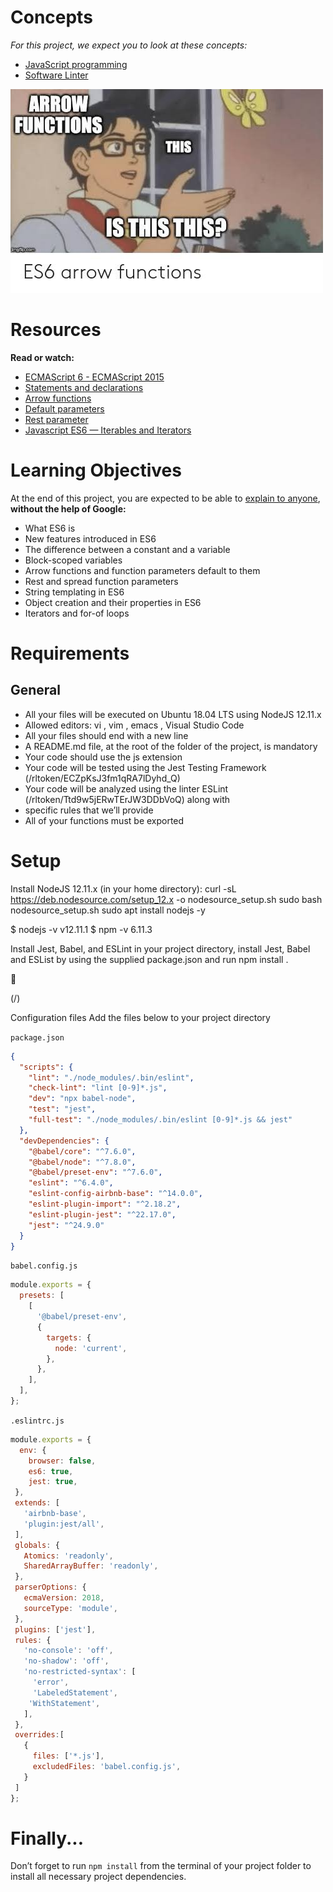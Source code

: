 # Concepts

*For this project, we expect you to look at these concepts:*

- [JavaScript programming]()
- [Software Linter]()

![Arrow Functions](arrow_functions.jpeg)

# Resources

**Read or watch:**
- [ECMAScript 6 - ECMAScript 2015]()
- [Statements and declarations]()
- [Arrow functions]()
- [Default parameters]()
- [Rest parameter]()
- [Javascript ES6 — Iterables and Iterators]()

# Learning Objectives
At the end of this project, you are expected to be able to [explain to anyone](), **without the help of Google:**

- What ES6 is
- New features introduced in ES6
- The difference between a constant and a variable
- Block-scoped variables
- Arrow functions and function parameters default to them
- Rest and spread function parameters
- String templating in ES6
- Object creation and their properties in ES6
- Iterators and for-of loops

# Requirements

## General
- All your files will be executed on Ubuntu 18.04 LTS using NodeJS 12.11.x
- Allowed editors: vi , vim , emacs , Visual Studio Code
- All your files should end with a new line
- A README.md file, at the root of the folder of the project, is mandatory
- Your code should use the js extension
- Your code will be tested using the Jest Testing Framework (/rltoken/ECZpKsJ3fm1qRA7lDyhd_Q)
- Your code will be analyzed using the linter ESLint (/rltoken/Ttd9w5jERwTErJW3DDbVoQ) along with
- specific rules that we’ll provide
- All of your functions must be exported

# Setup
Install NodeJS 12.11.x
(in your home directory):
curl -sL https://deb.nodesource.com/setup_12.x -o nodesource_setup.sh
sudo bash nodesource_setup.sh
sudo apt install nodejs -y

$ nodejs -v
v12.11.1
$ npm -v
6.11.3

Install Jest, Babel, and ESLint
in your project directory, install Jest, Babel and ESList by using the supplied package.json and run npm
install .



(/)

Configuration files
Add the files below to your project directory

`package.json`

```json
{
  "scripts": {
    "lint": "./node_modules/.bin/eslint",
    "check-lint": "lint [0-9]*.js",
    "dev": "npx babel-node",
    "test": "jest",
    "full-test": "./node_modules/.bin/eslint [0-9]*.js && jest"
  },
  "devDependencies": {
    "@babel/core": "^7.6.0",
    "@babel/node": "^7.8.0",
    "@babel/preset-env": "^7.6.0",
    "eslint": "^6.4.0",
    "eslint-config-airbnb-base": "^14.0.0",
    "eslint-plugin-import": "^2.18.2",
    "eslint-plugin-jest": "^22.17.0",
    "jest": "^24.9.0"
  }
}
```

`babel.config.js`

```javascript
module.exports = {
  presets: [
    [
      '@babel/preset-env',
      {
        targets: {
          node: 'current',
        },
      },
    ],
  ],
};
```

`.eslintrc.js`

```javascript
module.exports = {
  env: {
    browser: false,
    es6: true,
    jest: true,
 },
 extends: [
   'airbnb-base',
   'plugin:jest/all',
 ],
 globals: {
   Atomics: 'readonly',
   SharedArrayBuffer: 'readonly',
 },
 parserOptions: {
   ecmaVersion: 2018,
   sourceType: 'module',
 },
 plugins: ['jest'],
 rules: {
   'no-console': 'off',
   'no-shadow': 'off',
   'no-restricted-syntax': [
     'error',
     'LabeledStatement',
    'WithStatement',
   ],
 },
 overrides:[
   {
     files: ['*.js'],
     excludedFiles: 'babel.config.js',
   }
 ]
};
```

# Finally...

Don’t forget to run `npm install` from the terminal of your project folder to install all necessary project dependencies.
